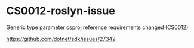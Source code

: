 # CS0012-roslyn-issue
Generic type parameter csproj reference requirements changed (CS0012)

https://github.com/dotnet/sdk/issues/27342
